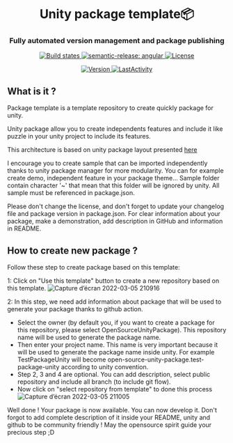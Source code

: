 <h1 align="center" style="border-bottom: none;">Unity package template📦 </h1>
<h3 align="center">Fully automated version management and package publishing</h3>
<p align="center">
  <a href="https://github.com/semantic-release/semantic-release/actions?query=workflow%3ATest+branch%3Amaster">
    <img alt="Build states" src="https://github.com/semantic-release/semantic-release/workflows/Test/badge.svg">
  </a>
  <a href="https://github.com/semantic-release/semantic-release/actions?query=workflow%3ATest+branch%3Amaster">
    <img alt="semantic-release: angular" src="https://img.shields.io/badge/semantic--release-angular-e10079?logo=semantic-release">
  </a>
  <a href="LICENSE">
    <img alt="License" src="https://img.shields.io/badge/License-MIT-blue.svg">
  </a>
</p>
<p align="center">
  <a href="package.json">
    <img alt="Version" src="https://img.shields.io/github/package-json/v/OpenSourceUnityPackage/AxialSymmetryTerrain">
  </a>
  <a href="#LastActivity">
    <img alt="LastActivity" src="https://img.shields.io/github/last-commit/OpenSourceUnityPackage/AxialSymmetryTerrain">
  </a>
</p>

## What is it ?
Package template is a template repository to create quickly package for unity.

Unity package allow you to create independents features and include it like puzzle in your unity project to include its features.

This architecture is based on unity package layout presented [here](https://docs.unity3d.com/Manual/cus-layout.html)

I encourage you to create sample that can be imported independently thanks to unity package manager for more modularity.
You can for example create demo, independent feature in your package theme...
Sample folder contain character '~' that mean that this folder will be ignored by unity.
All sample must be referenced in package.json.

Please don't change the license, and don't forget to update your changelog file and package version in package.json.
For clear information about your package, make a demonstration, add description in GitHub and information in README.

## How to create new package ?
Follow these step to create package based on this template:

1: Click on "Use this template" button to create a new repository based on this template.
![Capture d’écran 2022-03-05 210916](https://user-images.githubusercontent.com/55276408/156898721-99195bf3-02c1-41f5-9bc8-483a9b65c55a.png)

2: In this step, we need add information about package that will be used to generate your package thanks to github action.
- Select the owner (by default you, if you want to create a package for this repository, please select OpenSourceUnityPackage). This repository name will be used to generate the package name.
- Then enter your project name. This name is very important because it will be used to generate the package name inside unity. For example TestPackageUnity will become open-source-unity-package.test-package-unity according to unity convention.
- Step 2, 3 and 4 are optional. You can add description, select public repository and include all branch (to include git flow).
- Now click on "select repository from template" to done this process
![Capture d’écran 2022-03-05 211005](https://user-images.githubusercontent.com/55276408/156898722-cc3bf2aa-b6bd-44a1-9f74-a63d9543d1f1.png)

Well done ! Your package is now available. You can now develop it. Don't forgot to add complete description of it inside your README, unity and github to be community friendly ! May the opensource spirit guide your precious step ;D

